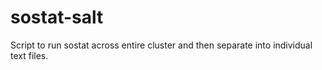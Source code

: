 # sostat-salt
Script to run sostat across entire cluster and then separate into individual text files.

